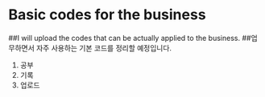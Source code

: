 # Basic codes for the business

##I will upload the codes that can be actually applied to the business.
##업무하면서 자주 사용하는 기본 코드를 정리할 예정입니다.

1. 공부
1. 기록
1. 업로드
